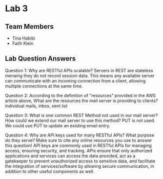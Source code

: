 # Lab 3

## Team Members
- Tina Habibi
- Faith Klein

## Lab Question Answers

Question 1: Why are RESTful APIs scalable? 
    Servers in REST are stateless menaing they do not record session data. This means any available server can communicate with an incoming connection from a client, allowing multiple connections at the same time. 

Question 2: According to the definition of "resources" provided in the AWS article above, What are the resources the mail server is providing to clients?
    individual mails, inbox, sent list

Question 3: What is one common REST Method not used in our mail server? How could we extend our mail server to use this method?
    PUT is not used. We could use PUT to update an existing email entry.

Question 4: Why are API keys used for many RESTful APIs? What purpose do they serve? Make sure to cite any online resources you use to answer this question!
    API keys are commonly used in RESTful APIs for managing access, ensuring security, and tracking. APIs ensure that only authorized applications and services can access the data provided, act as a gatekeeper to prevent unauthorized access to sensitive data, and facilitate the integration of services/software by allowing secure communication, in addition to other useful components as well. 